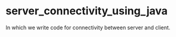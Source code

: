 # server_connectivity_using_java
In which we write code for connectivity between server and client.
